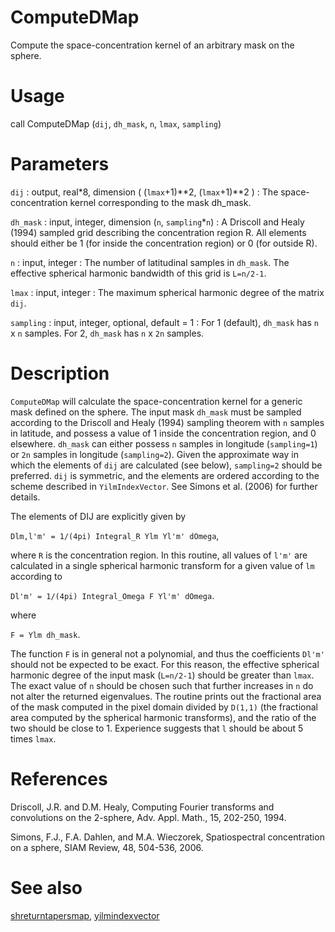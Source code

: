 # ComputeDMap

Compute the space-concentration kernel of an arbitrary mask on the sphere.

# Usage

call ComputeDMap (`dij`, `dh_mask`, `n`, `lmax`, `sampling`)

# Parameters

`dij` : output, real\*8, dimension ( (`lmax`+1)\*\*2, (`lmax`+1)\*\*2 )
:   The space-concentration kernel corresponding to the mask dh_mask.

`dh_mask` : input, integer, dimension (`n`, `sampling`\*`n`)
:   A Driscoll and Healy (1994) sampled grid describing the concentration region R. All elements should either be 1 (for inside the concentration region) or 0 (for outside R).

`n` : input, integer
:   The number of latitudinal samples in `dh_mask`. The effective spherical harmonic bandwidth of this grid is `L=n/2-1`.
	
`lmax` : input, integer
:   The maximum spherical harmonic degree of the matrix `dij`.

`sampling` : input, integer, optional, default = 1
:   For 1 (default), `dh_mask` has `n` x `n` samples. For 2, `dh_mask` has `n` x `2n` samples. 

# Description

`ComputeDMap` will calculate the space-concentration kernel for a generic mask defined on the sphere. The input mask `dh_mask` must be sampled according to the Driscoll and Healy (1994) sampling theorem with `n` samples in latitude, and possess a value of 1 inside the concentration region, and 0 elsewhere. `dh_mask` can either possess `n` samples in longitude (`sampling=1`) or `2n` samples in longitude (`sampling=2`). Given the approximate way in which the elements of `dij` are calculated (see below), `sampling=2` should be preferred. `dij` is symmetric, and the elements are ordered according to the scheme described in `YilmIndexVector`. See Simons et al. (2006) for further details.

The elements of DIJ are explicitly given by 

`Dlm,l'm' = 1/(4pi) Integral_R Ylm Yl'm' dOmega`,

where `R` is the concentration region. In this routine, all values of `l'm'` are calculated in a single spherical harmonic transform for a given value of `lm` according to

`Dl'm' = 1/(4pi) Integral_Omega F Yl'm' dOmega`.

where 

`F = Ylm dh_mask`.

The function `F` is in general not a polynomial, and thus the coefficients `Dl'm'` should not be expected to be exact. For this reason, the effective spherical harmonic degree of the input mask (`L=n/2-1`) should be greater than `lmax`. The exact value of `n` should be chosen such that further increases in `n` do not alter the returned eigenvalues. The routine prints out the fractional area of the mask computed in the pixel domain divided by `D(1,1)` (the fractional area computed by the spherical harmonic transforms), and the ratio of the two should be close to 1. Experience suggests that `l` should be about 5 times `lmax`.

# References

Driscoll, J.R. and D.M. Healy, Computing Fourier transforms and convolutions on the 2-sphere, Adv. Appl. Math., 15, 202-250, 1994.

Simons, F.J., F.A. Dahlen, and M.A. Wieczorek, Spatiospectral concentration on a sphere, SIAM Review, 48, 504-536, 2006.

# See also

[shreturntapersmap](shreturntapersmap.html), [yilmindexvector](yilmindexvector.html)

